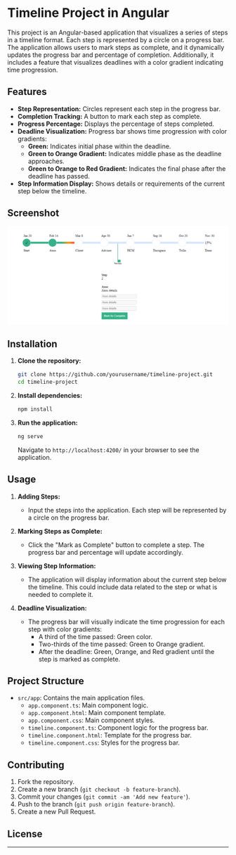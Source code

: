# Timeline Project in Angular

This project is an Angular-based application that visualizes a series of steps in a timeline format. Each step is represented by a circle on a progress bar. The application allows users to mark steps as complete, and it dynamically updates the progress bar and percentage of completion. Additionally, it includes a feature that visualizes deadlines with a color gradient indicating time progression.

## Features

- **Step Representation:** Circles represent each step in the progress bar.
- **Completion Tracking:** A button to mark each step as complete.
- **Progress Percentage:** Displays the percentage of steps completed.
- **Deadline Visualization:** Progress bar shows time progression with color gradients:
  - **Green:** Indicates initial phase within the deadline.
  - **Green to Orange Gradient:** Indicates middle phase as the deadline approaches.
  - **Green to Orange to Red Gradient:** Indicates the final phase after the deadline has passed.
- **Step Information Display:** Shows details or requirements of the current step below the timeline.

## Screenshot

![Timeline Project Screenshot](./screenshot.png)

## Installation

1. **Clone the repository:**
   ```bash
   git clone https://github.com/yourusername/timeline-project.git
   cd timeline-project
   ```

2. **Install dependencies:**
   ```bash
   npm install
   ```

3. **Run the application:**
   ```bash
   ng serve
   ```
   Navigate to `http://localhost:4200/` in your browser to see the application.

## Usage

1. **Adding Steps:** 
   - Input the steps into the application. Each step will be represented by a circle on the progress bar.

2. **Marking Steps as Complete:**
   - Click the "Mark as Complete" button to complete a step. The progress bar and percentage will update accordingly.

3. **Viewing Step Information:**
   - The application will display information about the current step below the timeline. This could include data related to the step or what is needed to complete it.

4. **Deadline Visualization:**
   - The progress bar will visually indicate the time progression for each step with color gradients:
     - A third of the time passed: Green color.
     - Two-thirds of the time passed: Green to Orange gradient.
     - After the deadline: Green, Orange, and Red gradient until the step is marked as complete.

## Project Structure

- `src/app`: Contains the main application files.
  - `app.component.ts`: Main component logic.
  - `app.component.html`: Main component template.
  - `app.component.css`: Main component styles.
  - `timeline.component.ts`: Component logic for the progress bar.
  - `timeline.component.html`: Template for the progress bar.
  - `timeline.component.css`: Styles for the progress bar.

## Contributing

1. Fork the repository.
2. Create a new branch (`git checkout -b feature-branch`).
3. Commit your changes (`git commit -am 'Add new feature'`).
4. Push to the branch (`git push origin feature-branch`).
5. Create a new Pull Request.

## License
---
